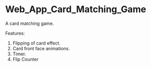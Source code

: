 # Web_App_Card_Matching_Game

A card matching game. 

Features:
1. Flipping of card effect. 
2. Card front face animations. 
3. Timer. 
4. Flip Counter
